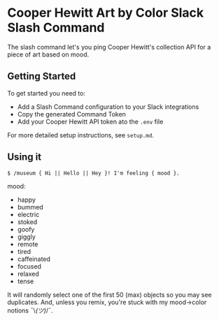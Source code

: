 # Cooper Hewitt Art by Color Slack Slash Command

The slash command let's you ping Cooper Hewitt's collection API for a piece of art based on mood.



## Getting Started
To get started you need to:
- Add a Slash Command configuration to your Slack integrations
- Copy the generated Command Token
- Add your Cooper Hewitt API token ato the `.env` file

For more detailed setup instructions, see `setup.md`.

## Using it


```
$ /museum { Hi || Hello || Hey }! I'm feeling { mood }.
```

mood:
- happy
- bummed
- electric
- stoked
- goofy
- giggly
- remote
- tired
- caffeinated
- focused
- relaxed
- tense

It will randomly select one of the first 50 (max) objects so you may see duplicates. And, unless you remix, you're stuck with my mood->color notions ¯\\_(ツ)_/¯.